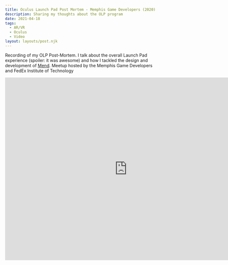 ```yaml
---
title: Oculus Launch Pad Post Mortem - Memphis Game Developers (2020)
description: Sharing my thoughts about the OLP program
date: 2021-04-18
tags:
  - AR/VR
  - Oculus
  - Video
layout: layouts/post.njk
---
```


<p>Recording of my OLP Post-Mortem. I talk about the overall Launch Pad experience (spoiler: it was awesome) and how I tackled the design and development of <a href="/posts/mend.md" target="blank">Mend</a>. Meetup hosted by the Memphis Game Developers and FedEx Institute of Technology</p>

<div class="container">
<p style="text-align: center"><iframe width="800" height="600" src="https://www.youtube.com/embed/XGSpRAd1Nzc" frameborder="0" allow="accelerometer; autoplay; clipboard-write; encrypted-media; gyroscope; picture-in-picture" allowfullscreen class="video"></iframe></p></div></br>